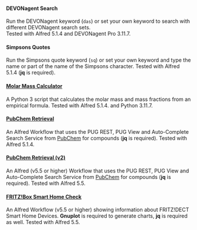 #### DEVONagent Search    
Run the DEVONagent keyword (`das`) or set your own keyword to search with different DEVONagent search sets.    
Tested with Alfred 5.1.4 and DEVONagent Pro 3.11.7.    

#### Simpsons Quotes
Run the Simpsons quote keyword (`sq`) or set your own keyword and type the name or part of the name of the Simpsons character.
Tested with Alfred 5.1.4 (**jq** is required).

#### [Molar Mass Calculator](https://github.com/radi0sus/Alfred_Workflows/tree/main/molar_mass_calculator)
A Python 3 script that calculates the molar mass and mass fractions from an empirical formula.
Tested with Alfred 5.1.4. and Python 3.11.7.

#### [PubChem Retrieval](https://github.com/radi0sus/Alfred_Workflows/tree/main/pubchem_retrieve)
An Alfred Workflow that uses the PUG REST, PUG View and Auto-Complete Search Service from 
[PubChem](https://pubchem.ncbi.nlm.nih.gov) for compounds (**jq** is required).
Tested with Alfred 5.1.4. 

#### [PubChem Retrieval (v2)](https://github.com/radi0sus/Alfred_Workflows/tree/main/pubchem_retrieve2)
An Alfred (v5.5 or higher) Workflow that uses the PUG REST, PUG View and Auto-Complete Search Service from 
[PubChem](https://pubchem.ncbi.nlm.nih.gov) for compounds (**jq** is required).
Tested with Alfred 5.5.

#### [FRITZ!Box Smart Home Check](https://github.com/radi0sus/Alfred_Workflows/tree/main/fritzbox_smart_home_check)
An Alfred Workflow (v5.5 or higher) showing information about FRITZ!DECT Smart Home Devices.
**Gnuplot** is required to generate charts, **jq** is required as well. Tested with Alfred 5.5. 
